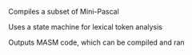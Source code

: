 Compiles a subset of Mini-Pascal

Uses a state machine for lexical token analysis

Outputs MASM code, which can be compiled and ran